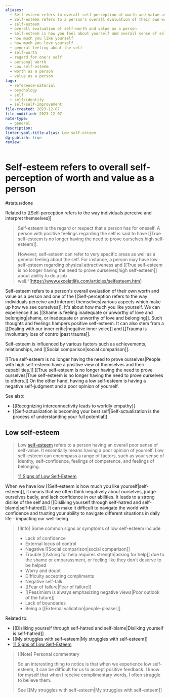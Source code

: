 ```yaml
---
aliases:
  - Self-esteem refers to overall self-perception of worth and value as a person
  - Self-esteem refers to a person's overall evaluation of their own worth and value as a person.
  - self-esteem
  - overall evaluation of self-worth and value as a person
  - Self-esteem is how you feel about yourself and overall sense of self-worth.
  - how much you like yourself
  - how much you love yourself
  - general feeling about the self
  - self-worth
  - regard for one's self
  - personal worth
  - Low self-esteem
  - worth as a person
  - value as a person
tags:
  - reference-material
  - psychology
  - self
  - self/identity
  - self/self-improvement
file-created: 2023-12-07
file-modified: 2023-12-07
note-type:
  - general
description: 
linter-yaml-title-alias: Low self-esteem
dg-publish: true
review:
---
```


# Self-esteem refers to overall self-perception of worth and value as a person

#status/done

Related to [[Self-perception refers to the way individuals perceive and interpret themselves]]

> Self-esteem is the regard or respect that a person has for oneself. A person with positive feelings regarding the self is said to have [[True self-esteem is no longer having the need to prove ourselves|high self-esteem]].
>
> However, self-esteem can refer to very specific areas as well as a general feeling about the self. For instance, a person may have low self-esteem regarding physical attractiveness and [[True self-esteem is no longer having the need to prove ourselves|high self-esteem]] about ability to do a job well.^[https://www.excelatlife.com/articles/selfesteem.htm]

Self-esteem refers to a person's overall evaluation of their own worth and value as a person and one of the [[Self-perception refers to the way individuals perceive and interpret themselves|various aspects which make up how we see ourselves]]. It's about how much you like yourself. We can experience it as [[Shame is feeling inadequate or unworthy of love and belonging|shame, or  inadequate or unworthy of love and belonging]]. Such thoughts and feelings hampers positive self-esteem. It can also stem from a [[Dealing with our inner critic|negative inner voice]] and [[Trauma is involuntary loss of control|past trauma]].

Self-esteem is influenced by various factors such as achievements, relationships, and [[Social comparison|social comparison]].

[[True self-esteem is no longer having the need to prove ourselves|People with high self-esteem have a positive view of themselves and their capabilities.]] [[True self-esteem is no longer having the need to prove ourselves|True self-esteem is no longer having the need to prove ourselves to others.]] On the other hand, having a low self-esteem is having a negative self-judgment and a poor opinion of yourself.

See also:
- [[Recognizing interconnectivity leads to worldly empathy]]
- [[Self-actualization is becoming your best self|Self-actualization is the process of understanding your full potential]]

## Low self-esteem

> Low [self-esteem](https://www.verywellmind.com/what-is-self-esteem-2795868) refers to a person having an overall poor sense of self-value. It essentially means having a poor opinion of yourself. Low self-esteem can encompass a range of factors, such as your sense of identity, self-confidence, feelings of competence, and feelings of belonging.
>
> [11 Signs of Low Self-Esteem](https://www.verywellmind.com/signs-of-low-self-esteem-5185978)

When we have low [[Self-esteem is how much you like yourself|self-esteem]], it means that we often think negatively about ourselves, judge ourselves badly, and lack confidence in our abilities. It leads to a strong dislike of the self and [[Disliking yourself through self-hatred and self-blame|self-hatred]]. It can make it difficult to navigate the world with confidence and trusting your ability to navigate different situations in daily life - impacting our well-being.

> [!Info] Some common signs or symptoms of low self-esteem include
> 
> - Lack of confidence
> - External locus of control
> - Negative [[Social comparison|social comparison]]
> - Trouble [[Asking for help requires strength|asking for help]] due to the shame or embarassment, or feeling like they don't deserve to be helped
> - Worry and doubt
> - Difficulty accepting compliments
> - Negative self-talk
> - [[Fear of failure|Fear of failure]]
> - [[Pessimism is always emphasizing negative views|Poor outlook of the future]]
> - Lack of boundaries
> - Being a [[External validation|people-pleaser]]

Related to:
- [[Disliking yourself through self-hatred and self-blame|Disliking yourself is self-hatred]]
- [[My struggles with self-esteem|My struggles with self-esteem]]
- [11 Signs of Low Self-Esteem](https://www.verywellmind.com/signs-of-low-self-esteem-5185978)

> [!Note] Personal commentary
> 
> So an interesting thing to notice is that when we experience low self-esteem, it can be difficult for us to accept positive feedback. I know for myself that when I receive complimentary words, I often struggle to believe them.
>  
> See [[My struggles with self-esteem|My struggles with self-esteem]]

